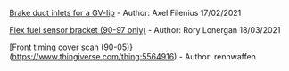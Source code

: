 
[Brake duct inlets for a GV-lip](https://www.thingiverse.com/thing:4745492) - Author: Axel Filenius 17/02/2021

[Flex fuel sensor bracket (90-97 only)](https://www.thingiverse.com/thing:4798379) - Author: Rory Lonergan 18/03/2021

[Front timing cover scan (90-05)}(https://www.thingiverse.com/thing:5564916) - Author: rennwaffen
